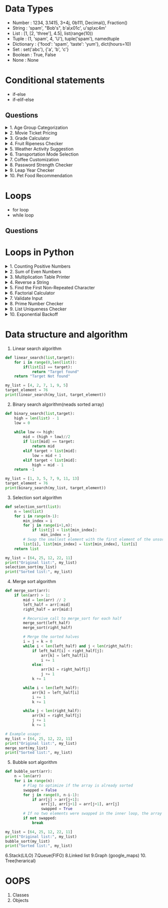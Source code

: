 # Data Types

- Number : 1234, 3.1415, 3+4j, 0b111, Decimal(), Fraction()
- String : 'spam', "Bob's", b'a\x01c', u'sp\xc4m'
- List : [1, [2, 'three'], 4.5], list(range(10))
- Tuple : (1, 'spam', 4, 'U'), tuple('spam'), namedtuple
- Dictionary : {'food': 'spam', 'taste': 'yum'}, dict(hours=10)
- Set : set('abc'), {'a', 'b', 'c'}
- Boolean : True, False
- None : None

# Conditional statements
- if-else
- if-elif-else

## Questions

<details>
<summary>1. Age Group Categorization
</summary>
Classify a person's age group: Child (< 13), Teenager (13-19), Adult (20-59), Senior (60+).

```
def check_age(age):
    if(age <= 13):
        return "Child"
    elif (13<=age <=19):
        return "Teenager"
    elif 20 <=age <= 59:
        return "Adult"
    elif age >= 60:
        return "Senior"
```

</details>

<details>
<summary>2. Movie Ticket Pricing
</summary>
Problem: Movie tickets are priced based on age: $12 for adults (18 and over), $8 for children. Everyone gets a $2 discount on Wednesday.

```
def movie_ticket_price(age,day):
    adult_ticket_price = 12
    child_ticket_price = 8
    
    if(day.lower() == "wednesday"):
        if(age >= 18):
            adult_ticket_price -= 2
            return adult_ticket_price
        else:
            child_ticket_price -= 2
            return adult_ticket_price
    else :
        return (f"adult : {adult_ticket_price} \n child : {child_ticket_price}")
    
```
</details>

<details>
<summary>3. Grade Calculator
</summary>
Problem: Assign a letter grade based on a student's score: A (90-100), B (80-89), C (70-79), D (60-69), F (below 60).

```
def assign_grade(grade):
    if 90<= grade <= 100:
        return "A"
    elif 80<= grade <= 89:
        return "B"
    elif 70<= grade <= 79:
        return "C"
    elif 60<= grade <= 69:
        return "D"
    elif grade < 60:
        return "F"
```
</details>

<details>
<summary>4. Fruit Ripeness Checker
</summary>
Problem: Determine if a fruit is ripe, overripe, or unripe based on its color. (e.g., Banana: Green - Unripe, Yellow - Ripe, Brown - Overripe)

</details>

<details>
<summary>5. Weather Activity Suggestion
</summary>
Problem: Suggest an activity based on the weather (e.g., Sunny - Go for a walk, Rainy - Read a book, Snowy - Build a snowman).

</details>

<details>
<summary>6. Transportation Mode Selection
</summary>
Problem: Choose a mode of transportation based on the distance (e.g., <3 km: Walk, 3-15 km: Bike, >15 km: Car).

</details>


<details>
<summary>7. Coffee Customization
</summary>
Problem: Customize a coffee order: "Small", "Medium", or "Large" with an option for "Extra shot" of espresso.

```
order = input("Enter your order \n").lower()
extra_shot = bool(int(input("Extra shot of expresso 0 or 1 \n")) )

print(extra_shot)

if(extra_shot == True ):
    print(f"{order} coffee with extra shot ")
else:
    print(f"{order} coffee without extra shot ")
    
```
</details>


<details>
<summary>8. Password Strength Checker
</summary>
Problem: Check if a password is "Weak", "Medium", or "Strong". Criteria: < 6 chars (Weak), 6-10 chars (Medium), >10 chars (Strong).

</details>


<details>
<summary>9. Leap Year Checker
</summary>
Problem: Determine if a year is a leap year. (Leap years are divisible by 4, but not by 100 unless also divisible by 400).

```
def check_leap_year(year):
    if((year % 4 == 0)and(year % 100 != 0) or year % 400 == 0):
        return "Leap Year"
    else:
        return "Not a leap year"
print(check_leap_year(2005))
```
</details>


<details>
<summary>10. Pet Food Recommendation
</summary>
Problem: Recommend a type of pet food based on the pet's species and age. (e.g., Dog: <2 years - Puppy food, Cat: >5 years - Senior cat food).

```
species = input("Enter the species of the pet \n").upper()
age = int(input("Enter the pets age \n"))

if(species == "DOG"):
    if(age <= 2):
        print("Puppy food")
elif(species == "CAT"):
    if(age >= 5):
        print("Senior cat food")
else:
    print("Enter the valid species")
```

</details>


# Loops
- for loop
- while loop

## Questions

# Loops in Python

<details>
<summary>
1. Counting Positive Numbers
</summary>
Problem: Given a list of numbers, count how many are positive.

```python
numbers = [1, -2, 3, -4, 5, 6, -7, -8, 9, 10]
```
```python
def positive_numd(list):
    positve_list = []
    for i in range(len(list)):
        print(list[i])
        if list[i] > 0:
            positve_list.append(list[i])
    return positve_list
numbers = [1, -2, 3, -4, 5, 6, -7, -8, 9, 10]
print(positive_numd(numbers))

```

</details>


<details>
<summary>
2. Sum of Even Numbers
</summary>
Problem: Calculate the sum of even numbers up to a given number n.

</details>


<details>
<summary>
3. Multiplication Table Printer
</summary>
Problem: Print the multiplication table for a given number up to 10, but skip the fifth iteration.

</details>


<details>
<summary>
4. Reverse a String
</summary>
Problem: Reverse a string using a loop.

```
def reverse_string(string):
    reversed_str = ""
    for char in string:
        reversed_str = char + reversed_str
    return reversed_str

print(reverse_string("yash"))
```
</details>


<details>
<summary>
5. Find the First Non-Repeated Character
</summary>
Problem: Given a string, find the first non-repeated character.

```
number = 5
fact = 1
while number > 0:
    fact *= number
    number -=1
print(fact)
```
</details>


<details>
<summary>
6. Factorial Calculator
</summary>
Problem: Compute the factorial of a number using a while loop.

```
number = 5
fact = 1
while number > 0:
    fact *= number
    number -=1
print(fact)
```

</details>


<details>
<summary>
7. Validate Input
</summary>
Problem: Keep asking the user for input until they enter a number between 1 and 10.

```
while True:
    number = int(input("Enter : "))
    if 1<= number <=10:
        print("ThankYou")
    else:
        print("Try again")
```
</details>


<details>
<summary>
8. Prime Number Checker
</summary>
Problem: Check if a number is prime.

```
number = 28

is_prime = True

if number > 1:
    for i in range(2, number):
        if (number % i) == 0:
            is_prime = False
            break
print(is_prime)
```

</details>


<details>
<summary>
9. List Uniqueness Checker
</summary>
Problem: Check if all elements in a list are unique. If a duplicate is found, exit the loop and print the duplicate.

```python
items = ["apple", "banana", "orange", "apple", "mango"]

def check_duplicate(list):
    unique_items = set()
    for item in range(len(list)):
        print(list[item])
        if item in unique_items:
            break
        else:
            unique_items.add(list[item])
    return unique_items


items = ["apple", "banana", "orange", "apple", "mango"]
print(check_duplicate(items))

```
</details>


<details>
<summary>
10. Exponential Backoff
</summary>
Problem: Implement an exponential backoff strategy that doubles the wait time between retries, starting from 1 second, but stops after 5 retries.

```python

import time

wait_time = 1
max_retries = 5
attempts = 0

while attempts < max_retries:
    print("Attempt", attempts + 1, "- wait time", wait_time, )
    time.sleep(wait_time)
    wait_time *= 2
    attempts += 1

```
</details>

# Data structure and algorithm

1. Linear search algorithm

```python
def linear_search(list,target):
    for i in range(0,len(list)): 
        if(list[i] == target):
            return "Target found"
    return "Target Not found"

my_list = [4, 2, 7, 1, 9, 5]
target_element = 76
print(linear_search(my_list, target_element))
```
2. Binary search algorithm(neads sorted array)

```python
def binary_search(list,target):
    high = len(list) - 1
    low = 0
    
    while low <= high:
        mid = (high + low)//2
        if list[mid] == target:
            return mid
        elif target > list[mid]:
            low = mid + 1
        elif target < list[mid]:
            high = mid - 1
    return -1

my_list = [1, 3, 5, 7, 9, 11, 13]
target_element = 76
print(binary_search(my_list, target_element))
```

3. Selection sort algorithm

```python
def selection_sort(list):
    n = len(list)
    for i in range(n-1):
        min_index = i
        for j in range(i+1,n):
            if list[j] < list[min_index]:
                min_index = j
        # Swap the smallest element with the first element of the unsorted portion
        list[i], list[min_index] = list[min_index], list[i]
    return list

my_list = [64, 25, 12, 22, 11]
print("Original list:", my_list)
selection_sort(my_list)
print("Sorted list:", my_list)
```
4. Merge sort algorithm

```python
def merge_sort(arr):
    if len(arr) > 1:
        mid = len(arr) // 2
        left_half = arr[:mid]
        right_half = arr[mid:]

        # Recursive call to merge_sort for each half
        merge_sort(left_half)
        merge_sort(right_half)

        # Merge the sorted halves
        i = j = k = 0
        while i < len(left_half) and j < len(right_half):
            if left_half[i] < right_half[j]:
                arr[k] = left_half[i]
                i += 1
            else:
                arr[k] = right_half[j]
                j += 1
            k += 1

        while i < len(left_half):
            arr[k] = left_half[i]
            i += 1
            k += 1

        while j < len(right_half):
            arr[k] = right_half[j]
            j += 1
            k += 1

# Example usage:
my_list = [64, 25, 12, 22, 11]
print("Original list:", my_list)
merge_sort(my_list)
print("Sorted list:", my_list)
```
5. Bubble sort algorithm

```python
def bubble_sort(arr):
    n = len(arr)
    for i in range(n):
        # Flag to optimize if the array is already sorted
        swapped = False
        for j in range(0, n-i-1):
            if arr[j] > arr[j+1]:
                arr[j], arr[j+1] = arr[j+1], arr[j]
                swapped = True
        # If no two elements were swapped in the inner loop, the array is already sorted
        if not swapped:
            break

my_list = [64, 25, 12, 22, 11]
print("Original list:", my_list)
bubble_sort(my_list)
print("Sorted list:", my_list)

```
6.Stack(LILO)
7.Queue(FIFO)
8.Linked list
9.Graph (google_maps)
10. Tree(herarical)

# OOPS

1. Classes
2. Objects


